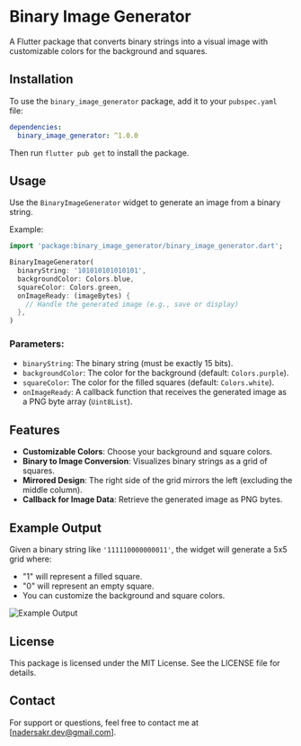 
# Binary Image Generator

A Flutter package that converts binary strings into a visual image with customizable colors for the background and squares.

## Installation

To use the `binary_image_generator` package, add it to your `pubspec.yaml` file:

```yaml
dependencies:
  binary_image_generator: ^1.0.0
```

Then run `flutter pub get` to install the package.

## Usage

Use the `BinaryImageGenerator` widget to generate an image from a binary string.

Example:

```dart
import 'package:binary_image_generator/binary_image_generator.dart';

BinaryImageGenerator(
  binaryString: '101010101010101', 
  backgroundColor: Colors.blue, 
  squareColor: Colors.green,
  onImageReady: (imageBytes) {
    // Handle the generated image (e.g., save or display)
  },
)
```

### Parameters:
- `binaryString`: The binary string (must be exactly 15 bits).
- `backgroundColor`: The color for the background (default: `Colors.purple`).
- `squareColor`: The color for the filled squares (default: `Colors.white`).
- `onImageReady`: A callback function that receives the generated image as a PNG byte array (`Uint8List`).

## Features

- **Customizable Colors**: Choose your background and square colors.
- **Binary to Image Conversion**: Visualizes binary strings as a grid of squares.
- **Mirrored Design**: The right side of the grid mirrors the left (excluding the middle column).
- **Callback for Image Data**: Retrieve the generated image as PNG bytes.

## Example Output

Given a binary string like `'111110000000011'`, the widget will generate a 5x5 grid where:
- "1" will represent a filled square.
- "0" will represent an empty square.
- You can customize the background and square colors.

![Example Output](https://i.imgur.com/NbWfqJH.png)

## License

This package is licensed under the MIT License. See the LICENSE file for details.

## Contact

For support or questions, feel free to contact me at [nadersakr.dev@gmail.com].
